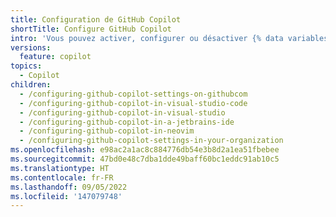 ```yaml
---
title: Configuration de GitHub Copilot
shortTitle: Configure GitHub Copilot
intro: 'Vous pouvez activer, configurer ou désactiver {% data variables.product.prodname_copilot %} dans un IDE pris en charge.'
versions:
  feature: copilot
topics:
  - Copilot
children:
  - /configuring-github-copilot-settings-on-githubcom
  - /configuring-github-copilot-in-visual-studio-code
  - /configuring-github-copilot-in-visual-studio
  - /configuring-github-copilot-in-a-jetbrains-ide
  - /configuring-github-copilot-in-neovim
  - /configuring-github-copilot-settings-in-your-organization
ms.openlocfilehash: e98ac2a1ac8c884776db54e3b8d2a1ea51fbebee
ms.sourcegitcommit: 47bd0e48c7dba1dde49baff60bc1eddc91ab10c5
ms.translationtype: HT
ms.contentlocale: fr-FR
ms.lasthandoff: 09/05/2022
ms.locfileid: '147079748'
---
```


